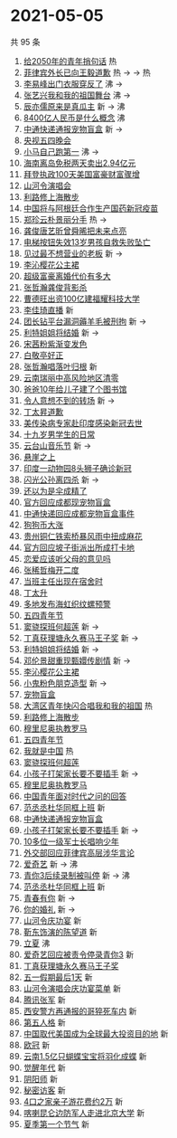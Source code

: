 # 2021-05-05

共 95 条

<!-- BEGIN -->
<!-- 最后更新时间 Wed May 05 2021 08:57:11 GMT+0800 (China Standard Time) -->

1. [给2050年的青年捎句话](https://s.weibo.com//weibo?q=%23%E7%BB%992050%E5%B9%B4%E7%9A%84%E9%9D%92%E5%B9%B4%E6%8D%8E%E5%8F%A5%E8%AF%9D%23&Refer=new_time)
   热
2. [菲律宾外长已向王毅道歉](https://s.weibo.com//weibo?q=%23%E8%8F%B2%E5%BE%8B%E5%AE%BE%E5%A4%96%E9%95%BF%E5%B7%B2%E5%90%91%E7%8E%8B%E6%AF%85%E9%81%93%E6%AD%89%23&Refer=top)
   热 -> -> 热
3. [李易峰出门衣服穿反了](https://s.weibo.com//weibo?q=%23%E6%9D%8E%E6%98%93%E5%B3%B0%E5%87%BA%E9%97%A8%E8%A1%A3%E6%9C%8D%E7%A9%BF%E5%8F%8D%E4%BA%86%23&Refer=top)
   沸 ->
4. [张艺兴我和我的祖国舞台](https://s.weibo.com//weibo?q=%23%E5%BC%A0%E8%89%BA%E5%85%B4%E6%88%91%E5%92%8C%E6%88%91%E7%9A%84%E7%A5%96%E5%9B%BD%E8%88%9E%E5%8F%B0%23&Refer=top)
   沸 ->
5. [辰亦儒原来是真瓜主](https://s.weibo.com//weibo?q=%23%E8%BE%B0%E4%BA%A6%E5%84%92%E5%8E%9F%E6%9D%A5%E6%98%AF%E7%9C%9F%E7%93%9C%E4%B8%BB%23&Refer=top)
   新 -> 沸
6. [8400亿人民币是什么概念](https://s.weibo.com//weibo?q=%238400%E4%BA%BF%E4%BA%BA%E6%B0%91%E5%B8%81%E6%98%AF%E4%BB%80%E4%B9%88%E6%A6%82%E5%BF%B5%23&Refer=top)
   沸
7. [中通快递通报宠物盲盒](https://s.weibo.com//weibo?q=%23%E4%B8%AD%E9%80%9A%E5%BF%AB%E9%80%92%E9%80%9A%E6%8A%A5%E5%AE%A0%E7%89%A9%E7%9B%B2%E7%9B%92%23&Refer=top)
   新 ->
8. [央视五四晚会](https://s.weibo.com//weibo?q=%E5%A4%AE%E8%A7%86%E4%BA%94%E5%9B%9B%E6%99%9A%E4%BC%9A&Refer=top)
9. [小马自己跑第一](https://s.weibo.com//weibo?q=%23%E5%B0%8F%E9%A9%AC%E8%87%AA%E5%B7%B1%E8%B7%91%E7%AC%AC%E4%B8%80%23&Refer=top)
   沸 ->
10. [海南离岛免税两天卖出2.94亿元](https://s.weibo.com//weibo?q=%23%E6%B5%B7%E5%8D%97%E7%A6%BB%E5%B2%9B%E5%85%8D%E7%A8%8E%E4%B8%A4%E5%A4%A9%E5%8D%96%E5%87%BA2.94%E4%BA%BF%E5%85%83%23&Refer=top)
11. [拜登执政100天美国富豪财富骤增](https://s.weibo.com//weibo?q=%23%E6%8B%9C%E7%99%BB%E6%89%A7%E6%94%BF100%E5%A4%A9%E7%BE%8E%E5%9B%BD%E5%AF%8C%E8%B1%AA%E8%B4%A2%E5%AF%8C%E9%AA%A4%E5%A2%9E%23&Refer=top)
12. [山河令演唱会](https://s.weibo.com//weibo?q=%E5%B1%B1%E6%B2%B3%E4%BB%A4%E6%BC%94%E5%94%B1%E4%BC%9A&Refer=top)
13. [利路修上海散步](https://s.weibo.com//weibo?q=%23%E5%88%A9%E8%B7%AF%E4%BF%AE%E4%B8%8A%E6%B5%B7%E6%95%A3%E6%AD%A5%23&Refer=top)
14. [中国将与阿根廷合作生产国药新冠疫苗](https://s.weibo.com//weibo?q=%23%E4%B8%AD%E5%9B%BD%E5%B0%86%E4%B8%8E%E9%98%BF%E6%A0%B9%E5%BB%B7%E5%90%88%E4%BD%9C%E7%94%9F%E4%BA%A7%E5%9B%BD%E8%8D%AF%E6%96%B0%E5%86%A0%E7%96%AB%E8%8B%97%23&Refer=top)
15. [郑珍云朴景丽分手](https://s.weibo.com//weibo?q=%23%E9%83%91%E7%8F%8D%E4%BA%91%E6%9C%B4%E6%99%AF%E4%B8%BD%E5%88%86%E6%89%8B%23&Refer=top)
    热 ->
16. [龚俊唐艺昕曾舜晞把未来点亮](https://s.weibo.com//weibo?q=%23%E9%BE%9A%E4%BF%8A%E5%94%90%E8%89%BA%E6%98%95%E6%9B%BE%E8%88%9C%E6%99%9E%E6%8A%8A%E6%9C%AA%E6%9D%A5%E7%82%B9%E4%BA%AE%23&Refer=top)
17. [电梯按钮失效13岁男孩自救失败坠亡](https://s.weibo.com//weibo?q=%23%E7%94%B5%E6%A2%AF%E6%8C%89%E9%92%AE%E5%A4%B1%E6%95%8813%E5%B2%81%E7%94%B7%E5%AD%A9%E8%87%AA%E6%95%91%E5%A4%B1%E8%B4%A5%E5%9D%A0%E4%BA%A1%23&Refer=top)
18. [见过最不想营业的老板](https://s.weibo.com//weibo?q=%23%E8%A7%81%E8%BF%87%E6%9C%80%E4%B8%8D%E6%83%B3%E8%90%A5%E4%B8%9A%E7%9A%84%E8%80%81%E6%9D%BF%23&Refer=top)
    新 ->
19. [李沁樱花公主裙](https://s.weibo.com//weibo?q=%E6%9D%8E%E6%B2%81%E6%A8%B1%E8%8A%B1%E5%85%AC%E4%B8%BB%E8%A3%99&Refer=top)
20. [超级富豪离婚代价有多大](https://s.weibo.com//weibo?q=%23%E8%B6%85%E7%BA%A7%E5%AF%8C%E8%B1%AA%E7%A6%BB%E5%A9%9A%E4%BB%A3%E4%BB%B7%E6%9C%89%E5%A4%9A%E5%A4%A7%23&Refer=top)
21. [张哲瀚龚俊背影杀](https://s.weibo.com//weibo?q=%23%E5%BC%A0%E5%93%B2%E7%80%9A%E9%BE%9A%E4%BF%8A%E8%83%8C%E5%BD%B1%E6%9D%80%23&Refer=top)
22. [曹德旺出资100亿建福耀科技大学](https://s.weibo.com//weibo?q=%23%E6%9B%B9%E5%BE%B7%E6%97%BA%E5%87%BA%E8%B5%84100%E4%BA%BF%E5%BB%BA%E7%A6%8F%E8%80%80%E7%A7%91%E6%8A%80%E5%A4%A7%E5%AD%A6%23&Refer=top)
23. [李佳琦直播](https://s.weibo.com//weibo?q=%E6%9D%8E%E4%BD%B3%E7%90%A6%E7%9B%B4%E6%92%AD&Refer=top)
    新
24. [团长钻平台漏洞薅羊毛被刑拘](https://s.weibo.com//weibo?q=%23%E5%9B%A2%E9%95%BF%E9%92%BB%E5%B9%B3%E5%8F%B0%E6%BC%8F%E6%B4%9E%E8%96%85%E7%BE%8A%E6%AF%9B%E8%A2%AB%E5%88%91%E6%8B%98%23&Refer=top)
    新 ->
25. [利特姐姐将结婚](https://s.weibo.com//weibo?q=%E5%88%A9%E7%89%B9%E5%A7%90%E5%A7%90%E5%B0%86%E7%BB%93%E5%A9%9A&Refer=top)
    新 ->
26. [宋茜粉紫渐变发色](https://s.weibo.com//weibo?q=%23%E5%AE%8B%E8%8C%9C%E7%B2%89%E7%B4%AB%E6%B8%90%E5%8F%98%E5%8F%91%E8%89%B2%23&Refer=top)
27. [白敬亭好正](https://s.weibo.com//weibo?q=%23%E7%99%BD%E6%95%AC%E4%BA%AD%E5%A5%BD%E6%AD%A3%23&Refer=top)
28. [张哲瀚唱落叶归根](https://s.weibo.com//weibo?q=%23%E5%BC%A0%E5%93%B2%E7%80%9A%E5%94%B1%E8%90%BD%E5%8F%B6%E5%BD%92%E6%A0%B9%23&Refer=top)
    新
29. [云南瑞丽中高风险地区清零](https://s.weibo.com//weibo?q=%E4%BA%91%E5%8D%97%E7%91%9E%E4%B8%BD%E4%B8%AD%E9%AB%98%E9%A3%8E%E9%99%A9%E5%9C%B0%E5%8C%BA%E6%B8%85%E9%9B%B6&Refer=top)
30. [爸爸10年给儿子建了个图书馆](https://s.weibo.com//weibo?q=%23%E7%88%B8%E7%88%B810%E5%B9%B4%E7%BB%99%E5%84%BF%E5%AD%90%E5%BB%BA%E4%BA%86%E4%B8%AA%E5%9B%BE%E4%B9%A6%E9%A6%86%23&Refer=top)
31. [令人意想不到的转场](https://s.weibo.com//weibo?q=%E4%BB%A4%E4%BA%BA%E6%84%8F%E6%83%B3%E4%B8%8D%E5%88%B0%E7%9A%84%E8%BD%AC%E5%9C%BA&Refer=top)
    新 ->
32. [丁太昇道歉](https://s.weibo.com//weibo?q=%23%E4%B8%81%E5%A4%AA%E6%98%87%E9%81%93%E6%AD%89%23&Refer=top)
33. [美传染病专家赴印度感染新冠去世](https://s.weibo.com//weibo?q=%23%E7%BE%8E%E4%BC%A0%E6%9F%93%E7%97%85%E4%B8%93%E5%AE%B6%E8%B5%B4%E5%8D%B0%E5%BA%A6%E6%84%9F%E6%9F%93%E6%96%B0%E5%86%A0%E5%8E%BB%E4%B8%96%23&Refer=top)
34. [十九岁男学生的日常](https://s.weibo.com//weibo?q=%E5%8D%81%E4%B9%9D%E5%B2%81%E7%94%B7%E5%AD%A6%E7%94%9F%E7%9A%84%E6%97%A5%E5%B8%B8&Refer=top)
35. [云台山音乐节](https://s.weibo.com//weibo?q=%E4%BA%91%E5%8F%B0%E5%B1%B1%E9%9F%B3%E4%B9%90%E8%8A%82&Refer=top)
    新 ->
36. [悬崖之上](https://s.weibo.com//weibo?q=%E6%82%AC%E5%B4%96%E4%B9%8B%E4%B8%8A&Refer=top)
37. [印度一动物园8头狮子确诊新冠](https://s.weibo.com//weibo?q=%E5%8D%B0%E5%BA%A6%E4%B8%80%E5%8A%A8%E7%89%A9%E5%9B%AD8%E5%A4%B4%E7%8B%AE%E5%AD%90%E7%A1%AE%E8%AF%8A%E6%96%B0%E5%86%A0&Refer=top)
38. [闪光公孙离四杀](https://s.weibo.com//weibo?q=%23%E9%97%AA%E5%85%89%E5%85%AC%E5%AD%99%E7%A6%BB%E5%9B%9B%E6%9D%80%23&Refer=top)
    新 ->
39. [还以为是伞成精了](https://s.weibo.com//weibo?q=%23%E8%BF%98%E4%BB%A5%E4%B8%BA%E6%98%AF%E4%BC%9E%E6%88%90%E7%B2%BE%E4%BA%86%23&Refer=top)
40. [官方回应成都现宠物盲盒](https://s.weibo.com//weibo?q=%E5%AE%98%E6%96%B9%E5%9B%9E%E5%BA%94%E6%88%90%E9%83%BD%E7%8E%B0%E5%AE%A0%E7%89%A9%E7%9B%B2%E7%9B%92&Refer=top)
41. [中通快递回应成都宠物盲盒事件](https://s.weibo.com//weibo?q=%23%E4%B8%AD%E9%80%9A%E5%BF%AB%E9%80%92%E5%9B%9E%E5%BA%94%E6%88%90%E9%83%BD%E5%AE%A0%E7%89%A9%E7%9B%B2%E7%9B%92%E4%BA%8B%E4%BB%B6%23&Refer=top)
42. [狗狗币大涨](https://s.weibo.com//weibo?q=%23%E7%8B%97%E7%8B%97%E5%B8%81%E5%A4%A7%E6%B6%A8%23&Refer=top)
43. [贵州铜仁铁索桥暴风雨中扭成麻花](https://s.weibo.com//weibo?q=%E8%B4%B5%E5%B7%9E%E9%93%9C%E4%BB%81%E9%93%81%E7%B4%A2%E6%A1%A5%E6%9A%B4%E9%A3%8E%E9%9B%A8%E4%B8%AD%E6%89%AD%E6%88%90%E9%BA%BB%E8%8A%B1&Refer=top)
44. [官方回应坡子街派出所成打卡地](https://s.weibo.com//weibo?q=%23%E5%AE%98%E6%96%B9%E5%9B%9E%E5%BA%94%E5%9D%A1%E5%AD%90%E8%A1%97%E6%B4%BE%E5%87%BA%E6%89%80%E6%88%90%E6%89%93%E5%8D%A1%E5%9C%B0%23&Refer=top)
45. [恋爱应该听父母的意见吗](https://s.weibo.com//weibo?q=%23%E6%81%8B%E7%88%B1%E5%BA%94%E8%AF%A5%E5%90%AC%E7%88%B6%E6%AF%8D%E7%9A%84%E6%84%8F%E8%A7%81%E5%90%97%23&Refer=top)
46. [张稀哲梅开二度](https://s.weibo.com//weibo?q=%E5%BC%A0%E7%A8%80%E5%93%B2%E6%A2%85%E5%BC%80%E4%BA%8C%E5%BA%A6&Refer=top)
47. [当班主任出现在宿舍时](https://s.weibo.com//weibo?q=%23%E5%BD%93%E7%8F%AD%E4%B8%BB%E4%BB%BB%E5%87%BA%E7%8E%B0%E5%9C%A8%E5%AE%BF%E8%88%8D%E6%97%B6%23&Refer=top)
48. [丁太升](https://s.weibo.com//weibo?q=%23%E4%B8%81%E5%A4%AA%E5%8D%87%23&Refer=top)
49. [多地发布海虹织纹螺预警](https://s.weibo.com//weibo?q=%23%E5%A4%9A%E5%9C%B0%E5%8F%91%E5%B8%83%E6%B5%B7%E8%99%B9%E7%BB%87%E7%BA%B9%E8%9E%BA%E9%A2%84%E8%AD%A6%23&Refer=top)
50. [五四青年节](https://s.weibo.com//weibo?q=%23%E4%BA%94%E5%9B%9B%E9%9D%92%E5%B9%B4%E8%8A%82%23&Refer=top)
51. [窦骁探班何超莲](https://s.weibo.com//weibo?q=%23%E7%AA%A6%E9%AA%81%E6%8E%A2%E7%8F%AD%E4%BD%95%E8%B6%85%E8%8E%B2%23&Refer=top)
    新 ->
52. [丁真获理塘永久赛马王子奖](https://s.weibo.com//weibo?q=%E4%B8%81%E7%9C%9F%E8%8E%B7%E7%90%86%E5%A1%98%E6%B0%B8%E4%B9%85%E8%B5%9B%E9%A9%AC%E7%8E%8B%E5%AD%90%E5%A5%96&Refer=top)
    新 ->
53. [利特姐姐将结婚](https://s.weibo.com//weibo?q=%23%E5%88%A9%E7%89%B9%E5%A7%90%E5%A7%90%E5%B0%86%E7%BB%93%E5%A9%9A%23&Refer=top)
    新 ->
54. [邓伦景甜重现甄嬛传剧情](https://s.weibo.com//weibo?q=%23%E9%82%93%E4%BC%A6%E6%99%AF%E7%94%9C%E9%87%8D%E7%8E%B0%E7%94%84%E5%AC%9B%E4%BC%A0%E5%89%A7%E6%83%85%23&Refer=top)
    新 ->
55. [李沁樱花公主裙](https://s.weibo.com//weibo?q=%23%E6%9D%8E%E6%B2%81%E6%A8%B1%E8%8A%B1%E5%85%AC%E4%B8%BB%E8%A3%99%23&Refer=top)
56. [小鬼粉色朋克造型](https://s.weibo.com//weibo?q=%23%E5%B0%8F%E9%AC%BC%E7%B2%89%E8%89%B2%E6%9C%8B%E5%85%8B%E9%80%A0%E5%9E%8B%23&Refer=top)
    新 ->
57. [宠物盲盒](https://s.weibo.com//weibo?q=%23%E5%AE%A0%E7%89%A9%E7%9B%B2%E7%9B%92%23&Refer=top)
58. [大湾区青年快闪合唱我和我的祖国](https://s.weibo.com//weibo?q=%23%E5%A4%A7%E6%B9%BE%E5%8C%BA%E9%9D%92%E5%B9%B4%E5%BF%AB%E9%97%AA%E5%90%88%E5%94%B1%E6%88%91%E5%92%8C%E6%88%91%E7%9A%84%E7%A5%96%E5%9B%BD%23&Refer=new_time)
    热
59. [利路修上海散步](https://s.weibo.com//weibo?q=%E5%88%A9%E8%B7%AF%E4%BF%AE%E4%B8%8A%E6%B5%B7%E6%95%A3%E6%AD%A5&Refer=top)
60. [穆里尼奥执教罗马](https://s.weibo.com//weibo?q=%23%E7%A9%86%E9%87%8C%E5%B0%BC%E5%A5%A5%E6%89%A7%E6%95%99%E7%BD%97%E9%A9%AC%23&Refer=top)
61. [五四青年节](https://s.weibo.com//weibo?q=%E4%BA%94%E5%9B%9B%E9%9D%92%E5%B9%B4%E8%8A%82&Refer=top)
62. [我就是中国](https://s.weibo.com//weibo?q=%23%E6%88%91%E5%B0%B1%E6%98%AF%E4%B8%AD%E5%9B%BD%23&Refer=new_time)
    热
63. [窦骁探班何超莲](https://s.weibo.com//weibo?q=%E7%AA%A6%E9%AA%81%E6%8E%A2%E7%8F%AD%E4%BD%95%E8%B6%85%E8%8E%B2&Refer=top)
64. [小孩子打架家长要不要插手](https://s.weibo.com//weibo?q=%E5%B0%8F%E5%AD%A9%E5%AD%90%E6%89%93%E6%9E%B6%E5%AE%B6%E9%95%BF%E8%A6%81%E4%B8%8D%E8%A6%81%E6%8F%92%E6%89%8B&Refer=top)
    新 ->
65. [穆里尼奥执教罗马](https://s.weibo.com//weibo?q=%E7%A9%86%E9%87%8C%E5%B0%BC%E5%A5%A5%E6%89%A7%E6%95%99%E7%BD%97%E9%A9%AC&Refer=top)
66. [中国青年面对时代之问的回答](https://s.weibo.com//weibo?q=%23%E4%B8%AD%E5%9B%BD%E9%9D%92%E5%B9%B4%E9%9D%A2%E5%AF%B9%E6%97%B6%E4%BB%A3%E4%B9%8B%E9%97%AE%E7%9A%84%E5%9B%9E%E7%AD%94%23&Refer=top)
67. [范丞丞杜华同框上班](https://s.weibo.com//weibo?q=%E8%8C%83%E4%B8%9E%E4%B8%9E%E6%9D%9C%E5%8D%8E%E5%90%8C%E6%A1%86%E4%B8%8A%E7%8F%AD&Refer=top)
    新
68. [中通快递通报宠物盲盒](https://s.weibo.com//weibo?q=%E4%B8%AD%E9%80%9A%E5%BF%AB%E9%80%92%E9%80%9A%E6%8A%A5%E5%AE%A0%E7%89%A9%E7%9B%B2%E7%9B%92&Refer=top)
69. [小孩子打架家长要不要插手](https://s.weibo.com//weibo?q=%23%E5%B0%8F%E5%AD%A9%E5%AD%90%E6%89%93%E6%9E%B6%E5%AE%B6%E9%95%BF%E8%A6%81%E4%B8%8D%E8%A6%81%E6%8F%92%E6%89%8B%23&Refer=top)
    新 ->
70. [10多位一级军士长唱响少年](https://s.weibo.com//weibo?q=10%E5%A4%9A%E4%BD%8D%E4%B8%80%E7%BA%A7%E5%86%9B%E5%A3%AB%E9%95%BF%E5%94%B1%E5%93%8D%E5%B0%91%E5%B9%B4&Refer=top)
71. [外交部回应菲律宾高层涉华言论](https://s.weibo.com//weibo?q=%23%E5%A4%96%E4%BA%A4%E9%83%A8%E5%9B%9E%E5%BA%94%E8%8F%B2%E5%BE%8B%E5%AE%BE%E9%AB%98%E5%B1%82%E6%B6%89%E5%8D%8E%E8%A8%80%E8%AE%BA%23&Refer=top)
72. [爱奇艺](https://s.weibo.com//weibo?q=%E7%88%B1%E5%A5%87%E8%89%BA&Refer=top) 新
    -> 沸
73. [青你3后续录制被叫停](https://s.weibo.com//weibo?q=%23%E9%9D%92%E4%BD%A03%E5%90%8E%E7%BB%AD%E5%BD%95%E5%88%B6%E8%A2%AB%E5%8F%AB%E5%81%9C%23&Refer=top)
    新 -> 沸
74. [范丞丞杜华同框上班](https://s.weibo.com//weibo?q=%23%E8%8C%83%E4%B8%9E%E4%B8%9E%E6%9D%9C%E5%8D%8E%E5%90%8C%E6%A1%86%E4%B8%8A%E7%8F%AD%23&Refer=top)
    新
75. [青春有你](https://s.weibo.com//weibo?q=%E9%9D%92%E6%98%A5%E6%9C%89%E4%BD%A0&Refer=top)
    新 ->
76. [你的婚礼](https://s.weibo.com//weibo?q=%E4%BD%A0%E7%9A%84%E5%A9%9A%E7%A4%BC&Refer=top)
    新 ->
77. [山河令庆功宴](https://s.weibo.com//weibo?q=%E5%B1%B1%E6%B2%B3%E4%BB%A4%E5%BA%86%E5%8A%9F%E5%AE%B4&Refer=top)
    新
78. [靳东饰演的陈望道](https://s.weibo.com//weibo?q=%23%E9%9D%B3%E4%B8%9C%E9%A5%B0%E6%BC%94%E7%9A%84%E9%99%88%E6%9C%9B%E9%81%93%23&Refer=top)
    新
79. [立夏](https://s.weibo.com//weibo?q=%E7%AB%8B%E5%A4%8F&Refer=top) 沸
80. [爱奇艺回应被责令停录青你3](https://s.weibo.com//weibo?q=%23%E7%88%B1%E5%A5%87%E8%89%BA%E5%9B%9E%E5%BA%94%E8%A2%AB%E8%B4%A3%E4%BB%A4%E5%81%9C%E5%BD%95%E9%9D%92%E4%BD%A03%23&Refer=top)
    新
81. [丁真获理塘永久赛马王子奖](https://s.weibo.com//weibo?q=%23%E4%B8%81%E7%9C%9F%E8%8E%B7%E7%90%86%E5%A1%98%E6%B0%B8%E4%B9%85%E8%B5%9B%E9%A9%AC%E7%8E%8B%E5%AD%90%E5%A5%96%23&Refer=top)
82. [五一假期最后1天](https://s.weibo.com//weibo?q=%23%E4%BA%94%E4%B8%80%E5%81%87%E6%9C%9F%E6%9C%80%E5%90%8E1%E5%A4%A9%23&Refer=top)
    新
83. [山河令演唱会庆功宴菜单](https://s.weibo.com//weibo?q=%E5%B1%B1%E6%B2%B3%E4%BB%A4%E6%BC%94%E5%94%B1%E4%BC%9A%E5%BA%86%E5%8A%9F%E5%AE%B4%E8%8F%9C%E5%8D%95&Refer=top)
    新
84. [腾讯张军](https://s.weibo.com//weibo?q=%23%E8%85%BE%E8%AE%AF%E5%BC%A0%E5%86%9B%23&Refer=top)
    新
85. [西安警方再通报的哥猝死车内](https://s.weibo.com//weibo?q=%23%E8%A5%BF%E5%AE%89%E8%AD%A6%E6%96%B9%E5%86%8D%E9%80%9A%E6%8A%A5%E7%9A%84%E5%93%A5%E7%8C%9D%E6%AD%BB%E8%BD%A6%E5%86%85%23&Refer=top)
    新
86. [第五人格](https://s.weibo.com//weibo?q=%E7%AC%AC%E4%BA%94%E4%BA%BA%E6%A0%BC&Refer=top)
    新
87. [中国取代美国成为全球最大投资目的地](https://s.weibo.com//weibo?q=%E4%B8%AD%E5%9B%BD%E5%8F%96%E4%BB%A3%E7%BE%8E%E5%9B%BD%E6%88%90%E4%B8%BA%E5%85%A8%E7%90%83%E6%9C%80%E5%A4%A7%E6%8A%95%E8%B5%84%E7%9B%AE%E7%9A%84%E5%9C%B0&Refer=top)
    新
88. [欧冠](https://s.weibo.com//weibo?q=%E6%AC%A7%E5%86%A0&Refer=top) 新
89. [云南1.5亿只蝴蝶宝宝将羽化成蝶](https://s.weibo.com//weibo?q=%23%E4%BA%91%E5%8D%971.5%E4%BA%BF%E5%8F%AA%E8%9D%B4%E8%9D%B6%E5%AE%9D%E5%AE%9D%E5%B0%86%E7%BE%BD%E5%8C%96%E6%88%90%E8%9D%B6%23&Refer=top)
    新
90. [觉醒年代](https://s.weibo.com//weibo?q=%E8%A7%89%E9%86%92%E5%B9%B4%E4%BB%A3&Refer=top)
    新
91. [阴阳师](https://s.weibo.com//weibo?q=%E9%98%B4%E9%98%B3%E5%B8%88&Refer=top) 新
92. [秘密访客](https://s.weibo.com//weibo?q=%E7%A7%98%E5%AF%86%E8%AE%BF%E5%AE%A2&Refer=top)
    新
93. [4口之家亲子游花费约2万](https://s.weibo.com//weibo?q=%234%E5%8F%A3%E4%B9%8B%E5%AE%B6%E4%BA%B2%E5%AD%90%E6%B8%B8%E8%8A%B1%E8%B4%B9%E7%BA%A62%E4%B8%87%23&Refer=top)
    新
94. [喀喇昆仑边防军人走进北京大学](https://s.weibo.com//weibo?q=%E5%96%80%E5%96%87%E6%98%86%E4%BB%91%E8%BE%B9%E9%98%B2%E5%86%9B%E4%BA%BA%E8%B5%B0%E8%BF%9B%E5%8C%97%E4%BA%AC%E5%A4%A7%E5%AD%A6&Refer=top)
    新
95. [夏季第一个节气](https://s.weibo.com//weibo?q=%23%E5%A4%8F%E5%AD%A3%E7%AC%AC%E4%B8%80%E4%B8%AA%E8%8A%82%E6%B0%94%23&Refer=top)
    新

<!-- END -->
